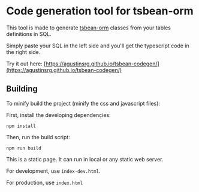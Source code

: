 # Code generation tool for tsbean-orm

This tool is made to generate [tsbean-orm](https://github.com/AgustinSRG/tsbean-orm) classes from your tables definitions in SQL.

Simply paste your SQL in the left side and you'll get the typescript code in the right side.

Try it out here: [https://agustinsrg.github.io/tsbean-codegen/](https://agustinsrg.github.io/tsbean-codegen/)

## Building

To minify build the project (minify the css and javascript files):

First, install the developing dependencies:

```
npm install
```

Then, run the build script:

```
npm run build
```

This is a static page. It can run in local or any static web server.

For development, use `index-dev.html`.

For production, use `index.html`

